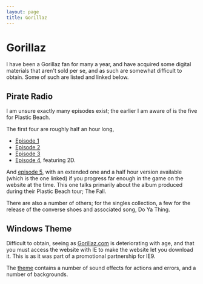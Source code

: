 ```yaml
---
layout: page
title: Gorillaz
---
```


# Gorillaz

I have been a Gorillaz fan for many a year, and have acquired some digital materials that aren't sold per se, and as such are somewhat difficult to obtain. Some of such are listed and linked below.

## Pirate Radio

I am unsure exactly many episodes exist; the earlier I am aware of is the five for Plastic Beach.

The first four are roughly half an hour long, 

 * [Episode 1](https://dl.dropboxusercontent.com/u/17607607/Gorillaz/Pirate%20Radio/01%20Episode%201.mp3)
 * [Episode 2](https://dl.dropboxusercontent.com/u/17607607/gorillaz/Pirate%20Radio/02%20Episode%202.mp3)
 * [Episode 3](https://dl.dropboxusercontent.com/u/17607607/Gorillaz/Pirate%20Radio/03%20Episode%203.mp3)
 * [Episode 4](https://dl.dropboxusercontent.com/u/17607607/Gorillaz/Pirate%20Radio/04%20Episode%204.mp3), featuring 2D.

And [episode 5](https://dl.dropboxusercontent.com/u/17607607/Gorillaz/Pirate%20Radio/05%20Episode%205.mp3), with an extended one and a half hour version available (which is the one linked) if you progress far enough in the game on the website at the time. This one talks primarily about the album produced during their Plastic Beach tour; The Fall.

There are also a number of others; for the singles collection, a few for the release of the converse shoes and associated song, Do Ya Thing.

## Windows Theme

Difficult to obtain, seeing as [Gorillaz.com](http://gorillaz.com) is deteriorating with age, and that you must access the website with IE to make the website let you download it. This is as it was part of a promotional partnership for IE9.

The [theme](https://dl.dropboxusercontent.com/u/17607607/Gorillaz/Gorillaz.themepack) contains a number of sound effects for actions and errors, and a number of backgrounds.

